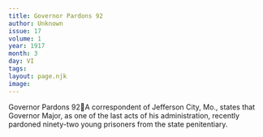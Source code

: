 ```yaml
---
title: Governor Pardons 92
author: Unknown
issue: 17
volume: 1
year: 1917
month: 3
day: VI
tags:
layout: page.njk
image:
---
```

Governor Pardons 92A correspondent of Jefferson City, Mo., states that Governor Major, as one of the last acts of his administration, recently pardoned ninety-two young prisoners from the state penitentiary.
